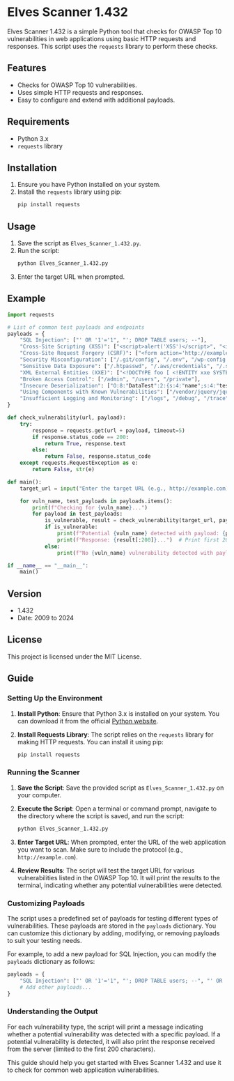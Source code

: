 

# Elves Scanner 1.432

Elves Scanner 1.432 is a simple Python tool that checks for OWASP Top 10 vulnerabilities in web applications using basic HTTP requests and responses. This script uses the `requests` library to perform these checks.

## Features

- Checks for OWASP Top 10 vulnerabilities.
- Uses simple HTTP requests and responses.
- Easy to configure and extend with additional payloads.

## Requirements

- Python 3.x
- `requests` library

## Installation

1. Ensure you have Python installed on your system.
2. Install the `requests` library using pip:
   ```sh
   pip install requests
   ```

## Usage

1. Save the script as `Elves_Scanner_1.432.py`.
2. Run the script:
   ```sh
   python Elves_Scanner_1.432.py
   ```
3. Enter the target URL when prompted.

## Example

```python
import requests

# List of common test payloads and endpoints
payloads = {
    "SQL Injection": ["' OR '1'='1", "'; DROP TABLE users; --"],
    "Cross-Site Scripting (XSS)": ["<script>alert('XSS')</script>", "<img src='x' onerror='alert(1)'>"],
    "Cross-Site Request Forgery (CSRF)": ["<form action='http://example.com' method='POST'><input type='submit'></form>"],
    "Security Misconfiguration": ["/.git/config", "/.env", "/wp-config.php"],
    "Sensitive Data Exposure": ["/.htpasswd", "/.aws/credentials", "/.ssh/id_rsa"],
    "XML External Entities (XXE)": ["<!DOCTYPE foo [ <!ENTITY xxe SYSTEM 'file:///etc/passwd'> ]><foo>&xxe;</foo>"],
    "Broken Access Control": ["/admin", "/users", "/private"],
    "Insecure Deserialization": ["O:8:"DataTest":2:{s:4:"name";s:4:"test";s:3:"age";i:20;}"],
    "Using Components with Known Vulnerabilities": ["/vendor/jquery/jquery.min.js", "/node_modules/lodash/lodash.js"],
    "Insufficient Logging and Monitoring": ["/logs", "/debug", "/trace"]
}

def check_vulnerability(url, payload):
    try:
        response = requests.get(url + payload, timeout=5)
        if response.status_code == 200:
            return True, response.text
        else:
            return False, response.status_code
    except requests.RequestException as e:
        return False, str(e)

def main():
    target_url = input("Enter the target URL (e.g., http://example.com): ")

    for vuln_name, test_payloads in payloads.items():
        print(f"Checking for {vuln_name}...")
        for payload in test_payloads:
            is_vulnerable, result = check_vulnerability(target_url, payload)
            if is_vulnerable:
                print(f"Potential {vuln_name} detected with payload: {payload}")
                print(f"Response: {result[:200]}...")  # Print first 200 chars of response
            else:
                print(f"No {vuln_name} vulnerability detected with payload: {payload}")

if __name__ == "__main__":
    main()
```

## Version

- 1.432
- Date: 2009 to 2024

## License

This project is licensed under the MIT License.

## Guide

### Setting Up the Environment

1. **Install Python**: Ensure that Python 3.x is installed on your system. You can download it from the official [Python website](https://www.python.org/downloads/).

2. **Install Requests Library**: The script relies on the `requests` library for making HTTP requests. You can install it using pip:
   ```sh
   pip install requests
   ```

### Running the Scanner

1. **Save the Script**: Save the provided script as `Elves_Scanner_1.432.py` on your computer.

2. **Execute the Script**: Open a terminal or command prompt, navigate to the directory where the script is saved, and run the script:
   ```sh
   python Elves_Scanner_1.432.py
   ```

3. **Enter Target URL**: When prompted, enter the URL of the web application you want to scan. Make sure to include the protocol (e.g., `http://example.com`).

4. **Review Results**: The script will test the target URL for various vulnerabilities listed in the OWASP Top 10. It will print the results to the terminal, indicating whether any potential vulnerabilities were detected.

### Customizing Payloads

The script uses a predefined set of payloads for testing different types of vulnerabilities. These payloads are stored in the `payloads` dictionary. You can customize this dictionary by adding, modifying, or removing payloads to suit your testing needs.

For example, to add a new payload for SQL Injection, you can modify the `payloads` dictionary as follows:

```python
payloads = {
    "SQL Injection": ["' OR '1'='1", "'; DROP TABLE users; --", "' OR 'a'='a"],
    # Add other payloads...
}
```

### Understanding the Output

For each vulnerability type, the script will print a message indicating whether a potential vulnerability was detected with a specific payload. If a potential vulnerability is detected, it will also print the response received from the server (limited to the first 200 characters).

This guide should help you get started with Elves Scanner 1.432 and use it to check for common web application vulnerabilities.
